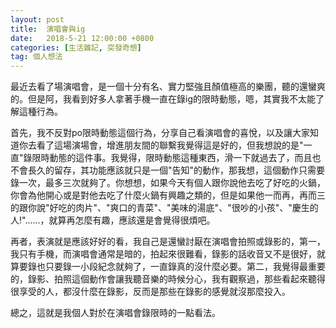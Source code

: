 ```yaml
---
layout: post
title:  演唱會與ig
date:   2018-5-21 12:00:00 +0800
categories: [生活雜記, 突發奇想]
tag: 個人想法
---
```



最近去看了場演唱會，是一個十分有名、實力堅強且顏值極高的樂團，聽的還蠻爽的。但是阿，我看到好多人拿著手機一直在錄ig的限時動態，嗯，其實我不太能了解這種行為。

首先，我不反對po限時動態這個行為，分享自己看演唱會的喜悅，以及讓大家知道你去看了這場演場會，增進朋友間的聯繫我覺得這是好的，但我想說的是"一直"錄限時動態的這件事。我覺得，限時動態這種東西，滑一下就過去了，而且也不會長久的留存，其功能應該就只是一個"告知"的動作，那我想，這個動作只需要錄一次，最多三次就夠了。你想想，如果今天有個人跟你說他去吃了好吃的火鍋，你會為他開心或是對他去吃了什麼火鍋有興趣之類的，但是如果他一而再，再而三的跟你說"好吃的肉片"、"爽口的青菜"、"美味的湯底"、"很吵的小孩"、"慶生的人!"......，就算再怎麼有趣，應該還是會覺得很煩吧。

再者，表演就是應該好好的看，我自己是還蠻討厭在演唱會拍照或錄影的，第一，我只有手機，而演唱會通常是暗的，拍起來很難看，錄影的話收音又不是很好，就算要錄也只要錄一小段紀念就夠了，一直錄真的沒什麼必要。第二，我覺得最重要的，錄影、拍照這個動作會讓我聽音樂的時候分心，我有觀察過，那些看起來聽得很享受的人，都沒什麼在錄影，反而是那些在錄影的感覺就沒那麼投入。

總之，這就是我個人對於在演唱會錄限時的一點看法。